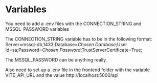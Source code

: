 # Variables
You need to add a .env files with the CONNECTION_STRING and MSSQL_PASSWORD variables

The CONNECTION_STRING variable has to be in the following format:
Server=mssql-db,1433;Database=_Chosen Database_;User Id=sa;Password=_Chosen Password_;TrustServerCertificate=True;

The MSSQL_PASSWORD can be anything really.

Also need to set up a .env file in the frontend folder with the variable VITE_API_URL and the value http://localhost:5000/api
